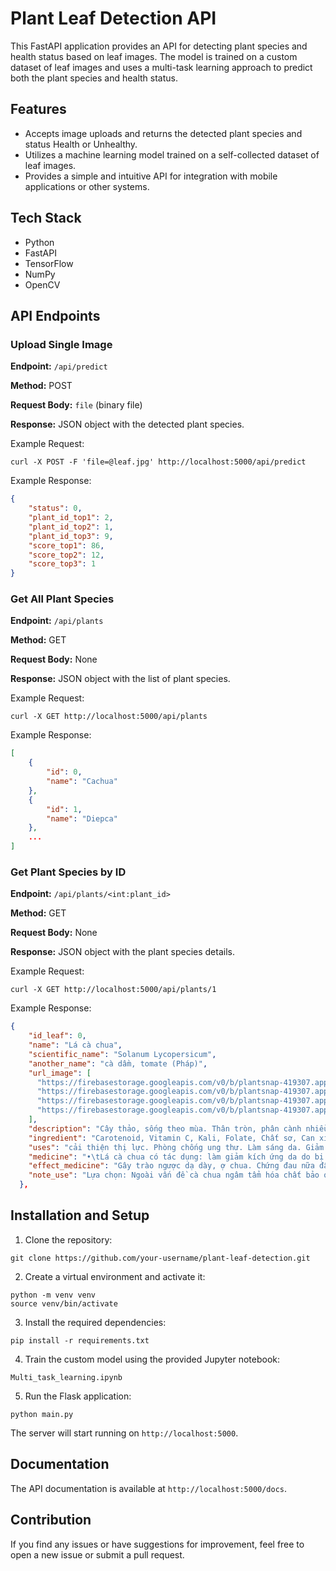 # Plant Leaf Detection API

This FastAPI application provides an API for detecting plant species and health status based on leaf images. The model is trained on a custom dataset of leaf images and uses a multi-task learning approach to predict both the plant species and health status.

## Features

- Accepts image uploads and returns the detected plant species and status Health or Unhealthy.
- Utilizes a machine learning model trained on a self-collected dataset of leaf images.
- Provides a simple and intuitive API for integration with mobile applications or other systems.

## Tech Stack

- Python
- FastAPI
- TensorFlow
- NumPy
- OpenCV

## API Endpoints

### Upload Single Image
**Endpoint:** `/api/predict`

**Method:** POST

**Request Body:** `file` (binary file)

**Response:** JSON object with the detected plant species.

Example Request:
```
curl -X POST -F 'file=@leaf.jpg' http://localhost:5000/api/predict
```

Example Response:
```json
{
    "status": 0,
    "plant_id_top1": 2,
    "plant_id_top2": 1,
    "plant_id_top3": 9,
    "score_top1": 86,
    "score_top2": 12,
    "score_top3": 1
}
```

### Get All Plant Species
**Endpoint:** `/api/plants`

**Method:** GET

**Request Body:** None

**Response:** JSON object with the list of plant species.

Example Request:
```
curl -X GET http://localhost:5000/api/plants
```

Example Response:
```json
[
    {
        "id": 0,
        "name": "Cachua"
    },
    {
        "id": 1,
        "name": "Diepca"
    },
    ...
]
```

### Get Plant Species by ID
**Endpoint:** `/api/plants/<int:plant_id>`

**Method:** GET

**Request Body:** None

**Response:** JSON object with the plant species details.

Example Request:
```
curl -X GET http://localhost:5000/api/plants/1
```

Example Response:
```json
{
    "id_leaf": 0,
    "name": "Lá cà chua",
    "scientific_name": "Solanum Lycopersicum",
    "another_name": "cà dầm, tomate (Pháp)",
    "url_image": [
      "https://firebasestorage.googleapis.com/v0/b/plantsnap-419307.appspot.com/o/Directory%2Fcachua.jpg?alt=media&token=4610126c-a468-4e6f-9ac1-ca115999fafc",
      "https://firebasestorage.googleapis.com/v0/b/plantsnap-419307.appspot.com/o/Directory%2Fcachua1.jpg?alt=media&token=43b12095-7b9a-440d-bbca-38479f3afa31",
      "https://firebasestorage.googleapis.com/v0/b/plantsnap-419307.appspot.com/o/Directory%2Fcachua2.jpg?alt=media&token=e931e3dd-7ee4-4c57-b85a-f7183940745a",
      "https://firebasestorage.googleapis.com/v0/b/plantsnap-419307.appspot.com/o/Directory%2Fcachua3.jpg?alt=media&token=70c8a6ed-2245-43a7-84f3-95e5fabf4e9e"
    ],
    "description": "Cây thảo, sống theo mùa. Thân tròn, phân cành nhiều. Lá có cuống dài, phiến lá xẻ lông chim, số lượng thùy không ổn định,\n thường có răng cưa. Hoa họp thành những xim thưa ở nách lá, cuống phủ lông cứng. \nĐài 3-6 thùy hình mũi mác không dài hơn đài, mặt phủ lỏng. Nhị 5-6, bao phấn dính thành 1 ống bao quanh nhụy, thuôn dần ở đỉnh, mở bằng những kẽ nứt dọc ngắn. Bầu có 3 hoặc nhiều ô, mỗi ô chứa nhiều noãn. Quả mọng có 3 ô. Hạt dẹt, hình thận. Do một quá trình trồng trọt lâu đời, nên Cây cà chua có nhiều biến đổi về hình thái, số lượng các thùy của đài, tràng, bộ nhị có khi 5, 6, 7 có khi 8. Số lượng lá noãn cũng tăng lên nhiều. Mùa hoa quả: mùa đông và mùa xuân",
    "ingredient": "Carotenoid, Vitamin C, Kali, Folate, Chất sơ, Can xi, Phốt pho, Ma giê, Ka li, Lưu huỳnh… và các vitamin như A, B1, B3, B6, C (4).",
    "uses": "cải thiện thị lực. Phòng chống ung thư. Làm sáng da. Giảm lượng đường trong máu. Thúc đẩy giấc ngủ ngon. Giữ xương chắc khoẻ. Chữa các bệnh mãn tính. Tốt cho mái tóc của bạn. Giúp giảm cân.",
    "medicine": "•\tLá cà chua có tác dụng: làm giảm kích ứng da do bị sâu bọ đốt bằng cách rửa sạch vò nát , rồi xát lên da. Ngoài ra trong y học , lá cà chua(đã phơi khô) có được dùng làm nguyên liệu chiết xuất tomatine(chất kháng khuẩn và chống nấm) . \n•\tTác dụng ngọn cà chua: làm giảm mụn nhọt và viêm tấy .\n•\tQuả cà chua có tác dụng: Bổ máu, hạ sốt, nhuận tràng và giảm táo bón, sinh tân dịch cho cơ thể, giúp điều hoà quá trình bài tiết, tốt cho mọi người bị sỏi niệu đạo, tốt cho người kém ăn, suy nhược và bị nhiễm độc mãn tính, tốt cho người bị xơ cứng động mạch. \n•\tMột số bài thuốc dùng quả và vỏ quả cà chua: Điều trị khô miệng, rát lưỡi, điều trị bỏng, điều trị sốt cao kèm theo khát nước, điều trị viêm gan mạn tính\n",
    "effect_medicine": "Gây trào ngược dạ dày, ợ chua. Chứng đau nữa đầu. Dị ứng nhiễm trùng. Gây sỏi thận. Gây hội chứng ruột kích thích. Gây đau khớp. Gây tiêu chảy,gây các vấn đề hô hấp....",
    "note_use": "Lựa chọn: Ngoài vấn đề cà chua ngâm tẩm hóa chất bảo quản, khi mua cà chua bạn cũng nên chọn nhà cung cấp uy tín để tránh mua nhầm hàng vượt quá dư lượng thuốc trừ sâu \n(cây cà chua rất dễ bị sâu phá hoại nên người trồng thường phải phun thuốc rất nhiều – tương tự như đậu bắp và đậu đũa vậy).\n•\tSơ chế: Chỉ nên ăn những quả cà chua đã chín đỏ hoàn toàn và rửa thật sạch với nước hoặc nước muối, nước vo gạo. Bên cạnh đó, không nên ăn cà chua lúc đói và không ăn cà chua đã nấu chín quá kỹ.\n•\tLiều lượng: Mỗi ngày, mỗi người bình thường chỉ nên ăn khoảng 1 quả cà chua và không nên ăn cà chua liên tục trong nhiều ngày (vì sẽ dẫn đến vàng da).\n•\tLàm đẹp: Thịt quả cà chua có thể dùng làm mặt nạ dưỡng da, tuy nhiên, những người có da nhạy cảm cần cẩn trọng vì cà chua có thể làm tình trạng da xấu hơn.\n•\tĐối tượng: Những người bị các bệnh về đường tiêu hóa cần cân nhắc khi dùng cà chua.\n"
  },
```


## Installation and Setup

1. Clone the repository:
```
git clone https://github.com/your-username/plant-leaf-detection.git
```

2. Create a virtual environment and activate it:
```
python -m venv venv
source venv/bin/activate
```

3. Install the required dependencies:
```
pip install -r requirements.txt
```

4. Train the custom model using the provided Jupyter notebook:
```
Multi_task_learning.ipynb 
```

5. Run the Flask application:
```
python main.py
```

The server will start running on `http://localhost:5000`.

## Documentation

The API documentation is available at `http://localhost:5000/docs`.

## Contribution

If you find any issues or have suggestions for improvement, feel free to open a new issue or submit a pull request.